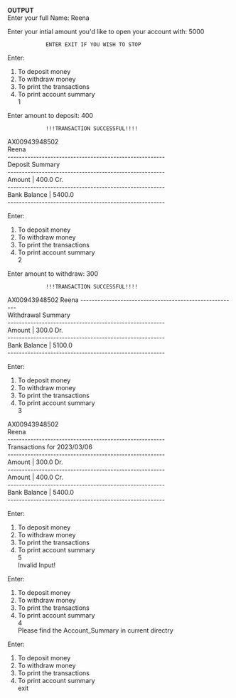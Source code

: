 

**OUTPUT**  
Enter your full Name: Reena  

Enter your intial amount you'd like to open your account with: 5000  

                ENTER EXIT IF YOU WISH TO STOP  


Enter:  
1. To deposit money  
2. To withdraw money  
3. To print the transactions  
4. To print account summary  
1  

Enter amount to deposit: 400  

                !!!TRANSACTION SUCCESSFUL!!!!    
  
AX00943948502      
Reena      
\-------------------------------------------------------    
                 Deposit Summary    
\-------------------------------------------------------    
Amount          |                       400.0 Cr.    
\-------------------------------------------------------    
Bank Balance    |                       5400.0    
\-------------------------------------------------------    


Enter:  
1. To deposit money  
2. To withdraw money  
3. To print the transactions  
4. To print account summary  
2  

Enter amount to withdraw: 300  

                !!!TRANSACTION SUCCESSFUL!!!!  

AX00943948502
Reena 
\-------------------------------------------------------      
                 Withdrawal Summary      
\-------------------------------------------------------    
Amount          |                       300.0 Dr.    
\-------------------------------------------------------    
Bank Balance    |                       5100.0  
\-------------------------------------------------------    


Enter:  
1. To deposit money  
2. To withdraw money  
3. To print the transactions  
4. To print account summary  
3  

AX00943948502  
Reena  
\-------------------------------------------------------  
                 Transactions for 2023/03/06  
\-------------------------------------------------------  
Amount          |                       300.0 Dr.  
\-------------------------------------------------------  
Amount          |                       400.0 Cr.  
\-------------------------------------------------------  
Bank Balance    |                       5400.0  
\-------------------------------------------------------  


Enter:  
1. To deposit money  
2. To withdraw money  
3. To print the transactions  
4. To print account summary  
5  
Invalid Input!  


Enter:  
1. To deposit money  
2. To withdraw money  
3. To print the transactions  
4. To print account summary  
4  
Please find the Account_Summary in current directry  
  
  
Enter:  
1. To deposit money  
2. To withdraw money  
3. To print the transactions  
4. To print account summary  
exit  
